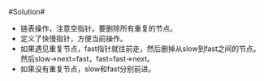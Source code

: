 #Solution#

*   链表操作，注意空指针。要删除所有重复的节点。
*   定义了快慢指针，方便当前操作。
*   如果遇见重复节点，fast指针就往前走，然后删掉从slow到fast之间的节点。然后slow->next=fast，fast=fast->next。
*   如果没有重复节点，slow和fast分别前进。